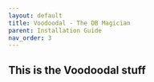 ```yaml
---
layout: default
title: Voodoodal - The DB Magician
parent: Installation Guide
nav_order: 3
---
```


## This is the Voodoodal stuff